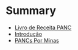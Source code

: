 # Summary

- [Livro de Receita PANC](./capa.md)
- [Introdução](./introducao.md)
- [PANCs Por Minas](./pancs_por_minas.md)
